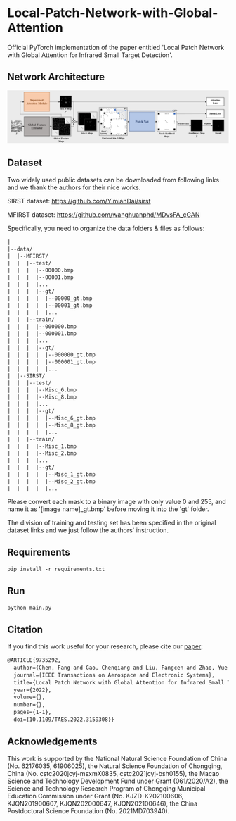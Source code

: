 # Local-Patch-Network-with-Global-Attention
Official PyTorch implementation of the paper entitled 'Local Patch Network with Global Attention for Infrared Small Target Detection'.

## Network Architecture

![](./figures/network_architecture.jpg)

## Dataset

Two widely used public datasets can be downloaded from following links and we thank the authors for their nice works.

SIRST dataset: https://github.com/YimianDai/sirst

MFIRST dataset: https://github.com/wanghuanphd/MDvsFA_cGAN

Specifically, you need to organize the data folders & files as follows:

``` shell
|
|--data/
|  |--MFIRST/
|  |  |--test/
|  |  |  |--00000.bmp
|  |  |  |--00001.bmp
|  |  |  |...
|  |  |  |--gt/
|  |  |  |  |--00000_gt.bmp
|  |  |  |  |--00001_gt.bmp
|  |  |  |  |...
|  |  |--train/
|  |  |  |--000000.bmp
|  |  |  |--000001.bmp
|  |  |  |...
|  |  |  |--gt/
|  |  |  |  |--000000_gt.bmp
|  |  |  |  |--000001_gt.bmp
|  |  |  |  |...
|  |--SIRST/
|  |  |--test/
|  |  |  |--Misc_6.bmp
|  |  |  |--Misc_8.bmp
|  |  |  |...
|  |  |  |--gt/
|  |  |  |  |--Misc_6_gt.bmp
|  |  |  |  |--Misc_8_gt.bmp
|  |  |  |  |...
|  |  |--train/
|  |  |  |--Misc_1.bmp
|  |  |  |--Misc_2.bmp
|  |  |  |...
|  |  |  |--gt/
|  |  |  |  |--Misc_1_gt.bmp
|  |  |  |  |--Misc_2_gt.bmp
|  |  |  |  |...
```

Please convert each mask to a binary image with only value 0 and 255, and name it as '[image name]_gt.bmp' before moving it into the 'gt' folder.

The division of training and testing set has been specified in the original dataset links and we just follow the authors' instruction.

## Requirements

``` shell
pip install -r requirements.txt
```

## Run

```shell
python main.py
```

## Citation

If you find this work useful for your research, please cite our [paper](https://ieeexplore.ieee.org/document/9735292):

```latex
@ARTICLE{9735292,
  author={Chen, Fang and Gao, Chenqiang and Liu, Fangcen and Zhao, Yue and Zhou, Yuxi and Meng, Deyu and Zuo, Wangmeng},
  journal={IEEE Transactions on Aerospace and Electronic Systems}, 
  title={Local Patch Network with Global Attention for Infrared Small Target Detection}, 
  year={2022},
  volume={},
  number={},
  pages={1-1},
  doi={10.1109/TAES.2022.3159308}}
```

## Acknowledgements

This work is supported by the National Natural Science Foundation  of China (No. 62176035, 61906025), the Natural Science Foundation of Chongqing, China (No. cstc2020jcyj-msxmX0835, cstc2021jcyj-bsh0155),  the Macao Science and Technology Development Fund under Grant (061/2020/A2), the Science and Technology Research Program of Chongqing Municipal Education Commission under Grant (No. KJZD-K202100606, KJQN201900607, KJQN202000647, KJQN202100646), the China Postdoctoral Science Foundation (No. 2021MD703940).
